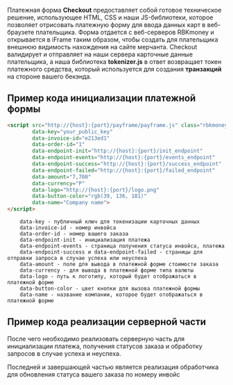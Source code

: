 Платежная форма **Checkout** предоставляет собой готовое техническое решение, использующее HTML, CSS и наши JS-библиотеки, которое позволяет отрисовать платежную форму для ввода данных карт в веб-браузете плательщика. Форма отдается с веб-серверов RBKmoney и открывается в iFrame таким образом, чтобы создать для плательщика внешнюю видимость нахождения на сайте мерчанта.
Checkout валидирует и отправляет на наши сервера карточные данные плательщика, а наша библиотека **tokenizer.js** в ответ возвращает токен платежного средства, который используется для создания **транзакций** на стороне вашего бекэнда.

## Пример кода инициализации платежной формы

```html
<script src="http://{host}:{port}/payframe/payframe.js" class="rbkmoney-checkout"
        data-key="your_public_key"
        data-invoice-id="e213ed1"
        data-order-id="1"
        data-endpoint-init="http://{host}:{port}/init_endpoint"
        data-endpoint-events="http://{host}:{port}/events_endpoint"
        data-endpoint-success="http://{host}:{port}/success_endpoint"
        data-endpoint-failed="http://{host}:{port}/failed_endpoint"
        data-amount="7,700"
        data-currency="Р"
        data-logo="http://{host}:{port}/logo.png"
        data-button-color="rgb(39, 136, 181)"
        data-name="Company name">
</script>
```

```
    data-key - публичный ключ для токенизации карточных данных
    data-invoice-id - номер инвойса
    data-order-id - номер вашего заказа
    data-endpoint-init - инициализация платежа
    data-endpoint-events - страница получения статуса инвойса, платежа
    data-endpoint-success и data-endpoint-failed - страницы для отправки запроса в случае успеха или неуспеха
    data-amount - поле для вывода в платежной форме стоимости заказа
    data-currency - для вывода в платежной форме типа валюты
    data-logo - путь к логотипу, который будет отображаться в платежной форме
    data-button-color - цвет кнопки для вызова платежной формы
    data-name - название компании, которое будет отображаться в платежной форме
```

## Пример кода реализации серверной части
После чего необходимо реализовать серверную часть для инициализации платежа, получения статусов заказа и обработку запросов в случае успеха и неуспеха.

Последней и завершающей частью является реализация обработчика для обновления статуса вашего заказа по номеру инвойс